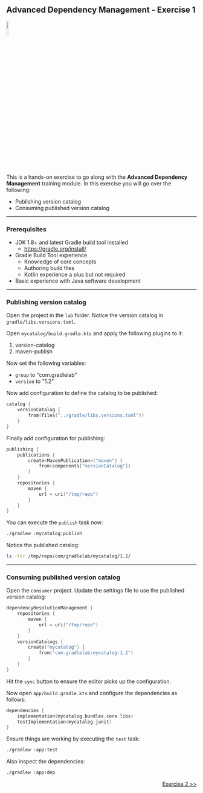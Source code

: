 ## Advanced Dependency Management - Exercise 1

<p align="left">
<img width="10%" height="10%" src="https://user-images.githubusercontent.com/120980/174325546-8558160b-7f16-42cb-af0f-511849f22ebc.png">
</p>

This is a hands-on exercise to go along with the
**Advanced Dependency Management** training module. In this exercise
you will go over the following:

* Publishing version catalog
* Consuming published version catalog

---
### Prerequisites

* JDK 1.8+ and latest Gradle build tool installed
    * https://gradle.org/install/
* Gradle Build Tool experience
    * Knowledge of core concepts
    * Authoring build files
    * Kotlin experience a plus but not required
* Basic experience with Java software development

---
### Publishing version catalog

Open the project in the `lab` folder. Notice the version catalog in
`gradle/libs.versions.toml`.

Open `mycatalog/build.gradle.kts` and apply the following plugins to it:

1. version-catalog
2. maven-publish

Now set the following variables:

* `group` to "com.gradlelab"
* `version` to "1.2"

Now add configuration to define the catalog to be published:

```kotlin
catalog {
    versionCatalog {
        from(files("../gradle/libs.versions.toml"))
    }
}
```

Finally add configuration for publishing:

```kotlin
publishing {
    publications {
        create<MavenPublication>("maven") {
            from(components["versionCatalog"])
        }
    }
    repositories {
        maven {
            url = uri("/tmp/repo")
        }
    }
}
```

You can execute the `publish` task now:

```bash
./gradlew :mycatalog:publish
```

Notice the published catalog:

```bash
ls -ltr /tmp/repo/com/gradlelab/mycatalog/1.2/
```

---
### Consuming published version catalog

Open the `consumer` project. Update the settings file to use the published
version catalog:

```kotlin
dependencyResolutionManagement {
    repositories {
        maven {
            url = uri("/tmp/repo")
        }
    }
    versionCatalogs {
        create("mycatalog") {
            from("com.gradlelab:mycatalog:1.2")
        }
    }
}
```

Hit the `sync` button to ensure the editor picks up the configuration.

Now open `app/build.gradle.kts` and configure the dependencies as follows:

```kotlin
dependencies {
    implementation(mycatalog.bundles.core.libs)
    testImplementation(mycatalog.junit)
}
```

Ensure things are working by executing the `test` task:

```bash
./gradlew :app:test
```

Also inspect the dependencies:

```bash
./gradlew :app:dep
```

<p align="right">
<a href="https://github.com/gradle/build-tool-training-exercises/tree/main/Adv_Dependency_Management/exercise2">Exercise 2 >></a>
</p>
